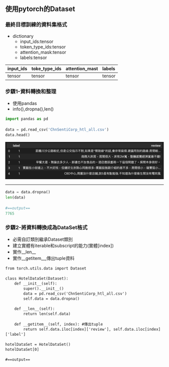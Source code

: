 ## 使用pytorch的Dataset
### 最終目標訓練的資料集格式
- dictionary
	- input_ids:tensor
	- token_type_ids:tensor
	- attention_mask:tensor
	- labels:tensor

| input_ids | toke_type_ids | attention_mast | labels |
|:--|:--|:--|:--|
| tensor | tensor | tensor | tensor |

### 步驟1-資料轉換和整理
- 使用pandas
- info(),dropna(),len()

```python
import pandas as pd

data = pd.read_csv('ChnSentiCorp_htl_all.csv')
data.head()
```

![](./images/pic1.png)

---

```python
data = data.dropna()
len(data)

#==output==
7765
```

### 步驟2-將資料轉換成為DataSet格式
- 必需自訂類別繼承Dataset類別
- 建立實體有iterable和subscript的能力(實體[index])
- 實作__len__
- 實作__getitem__,傳出tuple資料

```
from torch.utils.data import Dataset

class HotelDataSet(Dataset):
    def __init__(self):
        super().__init__()
        data = pd.read_csv('ChnSentiCorp_htl_all.csv')
        self.data = data.dropna()

    def __len__(self):
        return len(self.data)
    
    def __getitem__(self, index): #傳出tuple
        return self.data.iloc[index]['review'], self.data.iloc[index]['label']

hotelDataSet = HotelDataSet()
hotelDataSet[0]

#==output==
```